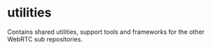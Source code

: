 # utilities
Contains shared utilities, support tools and frameworks for the other WebRTC sub repositories.
